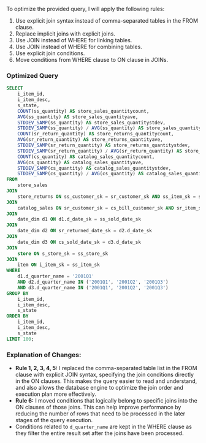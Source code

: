To optimize the provided query, I will apply the following rules:

1. Use explicit join syntax instead of comma-separated tables in the FROM clause.
2. Replace implicit joins with explicit joins.
3. Use JOIN instead of WHERE for linking tables.
4. Use JOIN instead of WHERE for combining tables.
5. Use explicit join conditions.
6. Move conditions from WHERE clause to ON clause in JOINs.

### Optimized Query

```sql
SELECT 
    i_item_id,
    i_item_desc,
    s_state,
    COUNT(ss_quantity) AS store_sales_quantitycount,
    AVG(ss_quantity) AS store_sales_quantityave,
    STDDEV_SAMP(ss_quantity) AS store_sales_quantitystdev,
    STDDEV_SAMP(ss_quantity) / AVG(ss_quantity) AS store_sales_quantitycov,
    COUNT(sr_return_quantity) AS store_returns_quantitycount,
    AVG(sr_return_quantity) AS store_returns_quantityave,
    STDDEV_SAMP(sr_return_quantity) AS store_returns_quantitystdev,
    STDDEV_SAMP(sr_return_quantity) / AVG(sr_return_quantity) AS store_returns_quantitycov,
    COUNT(cs_quantity) AS catalog_sales_quantitycount,
    AVG(cs_quantity) AS catalog_sales_quantityave,
    STDDEV_SAMP(cs_quantity) AS catalog_sales_quantitystdev,
    STDDEV_SAMP(cs_quantity) / AVG(cs_quantity) AS catalog_sales_quantitycov
FROM 
    store_sales
JOIN 
    store_returns ON ss_customer_sk = sr_customer_sk AND ss_item_sk = sr_item_sk AND ss_ticket_number = sr_ticket_number
JOIN 
    catalog_sales ON sr_customer_sk = cs_bill_customer_sk AND sr_item_sk = cs_item_sk
JOIN 
    date_dim d1 ON d1.d_date_sk = ss_sold_date_sk
JOIN 
    date_dim d2 ON sr_returned_date_sk = d2.d_date_sk
JOIN 
    date_dim d3 ON cs_sold_date_sk = d3.d_date_sk
JOIN 
    store ON s_store_sk = ss_store_sk
JOIN 
    item ON i_item_sk = ss_item_sk
WHERE 
    d1.d_quarter_name = '2001Q1'
    AND d2.d_quarter_name IN ('2001Q1', '2001Q2', '2001Q3')
    AND d3.d_quarter_name IN ('2001Q1', '2001Q2', '2001Q3')
GROUP BY 
    i_item_id,
    i_item_desc,
    s_state
ORDER BY 
    i_item_id,
    i_item_desc,
    s_state
LIMIT 100;
```

### Explanation of Changes:
- **Rule 1, 2, 3, 4, 5:** I replaced the comma-separated table list in the FROM clause with explicit JOIN syntax, specifying the join conditions directly in the ON clauses. This makes the query easier to read and understand, and also allows the database engine to optimize the join order and execution plan more effectively.
- **Rule 6:** I moved conditions that logically belong to specific joins into the ON clauses of those joins. This can help improve performance by reducing the number of rows that need to be processed in the later stages of the query execution.
- Conditions related to `d_quarter_name` are kept in the WHERE clause as they filter the entire result set after the joins have been processed.